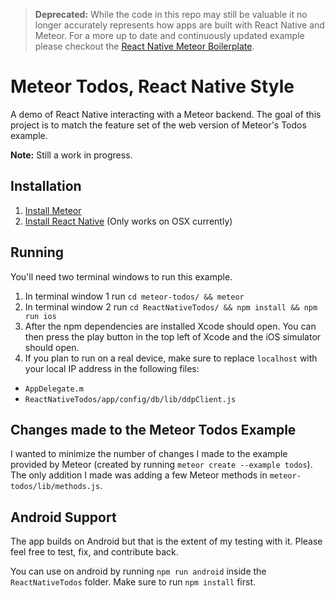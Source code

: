 > **Deprecated:** While the code in this repo may still be valuable it no longer accurately represents how apps are built with React Native and Meteor. For a more up to date and continuously updated example please checkout the [React Native Meteor Boilerplate](https://github.com/spencercarli/react-native-meteor-boilerplate).

# Meteor Todos, React Native Style

A demo of React Native interacting with a Meteor backend. The goal of this project is to match the feature set of the web version of Meteor's Todos example.

**Note:** Still a work in progress.

## Installation

1. [Install Meteor](https://www.meteor.com/install)
2. [Install React Native](https://facebook.github.io/react-native/docs/getting-started.html) (Only works on OSX currently)

## Running

You'll need two terminal windows to run this example.

1. In terminal window 1 run `cd meteor-todos/ && meteor`
2. In terminal window 2 run `cd ReactNativeTodos/ && npm install && npm run ios`
3. After the npm dependencies are installed Xcode should open. You can then press the play button in the top left of Xcode and the iOS simulator should open.
4. If you plan to run on a real device, make sure to replace `localhost` with your local IP address in the following files:
* `AppDelegate.m`
* `ReactNativeTodos/app/config/db/lib/ddpClient.js`

## Changes made to the Meteor Todos Example

I wanted to minimize the number of changes I made to the example provided by Meteor (created by running `meteor create --example todos`). The only addition I made was adding a few Meteor methods in `meteor-todos/lib/methods.js`.


## Android Support

The app builds on Android but that is the extent of my testing with it. Please feel free to test, fix, and contribute back.

You can use on android by running `npm run android` inside the `ReactNativeTodos` folder. Make sure to run `npm install` first.
